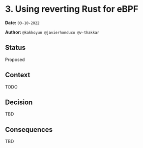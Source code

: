 # 3. Using reverting Rust for eBPF

**Date:** `03-10-2022`

**Author:** `@kakkoyun @javierhonduco @v-thakkar`

## Status

Proposed

## Context

TODO

## Decision

TBD

## Consequences

TBD
